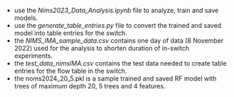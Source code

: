 - use the _Nims2023_Data_Analysis.ipynb_ file to analyze, train and save models.
- use the _generate_table_entries.py_ file to convert the trained and saved model into table entries for the switch.
- the _NIMS_IMA_sample_data.csv_ contains one day of data (8 November 2022) used for the analysis to shorten duration of in-switch experiments.
- the _test_data_nimsIMA.csv_ contains the test data needed to create table entries for the flow table in the switch.
- the noms2024_20_5.pkl is a sample trained and saved RF model with trees of maximum depth 20, 5 trees and 4 features.
